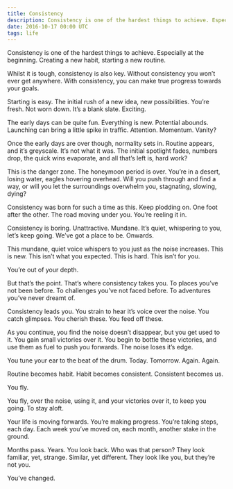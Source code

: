 ```yaml
---
title: Consistency
description: Consistency is one of the hardest things to achieve. Especially at the beginning. Creating a new habit, starting a new routine.
date: 2016-10-17 00:00 UTC
tags: life
---
```


Consistency is one of the hardest things to achieve. Especially at the beginning. Creating a new habit, starting a new routine.

Whilst it is tough, consistency is also key. Without consistency you won’t ever get anywhere. With consistency, you can make true progress towards your goals.

Starting is easy. The initial rush of a new idea, new possibilities. You’re fresh. Not worn down. It’s a blank slate. Exciting.

The early days can be quite fun. Everything is new. Potential abounds. Launching can bring a little spike in traffic. Attention. Momentum. Vanity?

Once the early days are over though, normality sets in. Routine appears, and it’s greyscale. It’s not what it was. The initial spotlight fades, numbers drop, the quick wins evaporate, and all that’s left is, hard work?

This is the danger zone. The honeymoon period is over. You’re in a desert, losing water, eagles hovering overhead. Will you push through and find a way, or will you let the surroundings overwhelm you, stagnating, slowing, dying?

Consistency was born for such a time as this. Keep plodding on. One foot after the other. The road moving under you. You’re reeling it in.

Consistency is boring. Unattractive. Mundane. It’s quiet, whispering to you, let’s keep going. We’ve got a place to be. Onwards.

This mundane, quiet voice whispers to you just as the noise increases. This is new. This isn’t what you expected. This is hard. This isn’t for you.

You’re out of your depth.

But that’s the point. That’s where consistency takes you. To places you’ve not been before. To challenges you’ve not faced before. To adventures you’ve never dreamt of.

Consistency leads you. You strain to hear it’s voice over the noise. You catch glimpses. You cherish these. You feed off these.

As you continue, you find the noise doesn’t disappear, but you get used to it. You gain small victories over it. You begin to bottle these victories, and use them as fuel to push you forwards. The noise loses it’s edge.

You tune your ear to the beat of the drum. Today. Tomorrow. Again. Again.

Routine becomes habit. Habit becomes consistent. Consistent becomes us.

You fly.

You fly, over the noise, using it, and your victories over it, to keep you going. To stay aloft.

Your life is moving forwards. You’re making progress. You’re taking steps, each day. Each week you’ve moved on, each month, another stake in the ground.

Months pass. Years. You look back. Who was that person? They look familiar, yet, strange. Similar, yet different. They look like you, but they’re not you.

You’ve changed.
